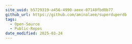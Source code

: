 ```yaml
---
site_uuid: b5729319-a456-4990-aeee-07148fbd0b77
github_url: https://github.com/aminalaee/superduperdb
tags:
  - Open-Source
  - Public-Repos
date_modified: 2025-03-24
---
```



